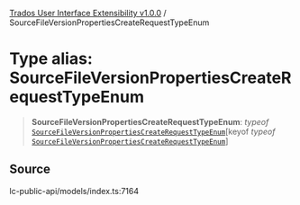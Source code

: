 [Trados User Interface Extensibility v1.0.0](../wiki/globals) / SourceFileVersionPropertiesCreateRequestTypeEnum

# Type alias: SourceFileVersionPropertiesCreateRequestTypeEnum

> **SourceFileVersionPropertiesCreateRequestTypeEnum**: *typeof* [`SourceFileVersionPropertiesCreateRequestTypeEnum`](../wiki/Variable.SourceFileVersionPropertiesCreateRequestTypeEnum)\[keyof *typeof* [`SourceFileVersionPropertiesCreateRequestTypeEnum`](../wiki/Variable.SourceFileVersionPropertiesCreateRequestTypeEnum)\]

## Source

lc-public-api/models/index.ts:7164
